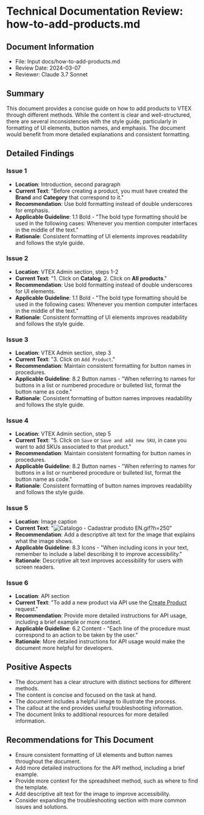 # Technical Documentation Review: how-to-add-products.md

## Document Information
- File: Input docs/how-to-add-products.md
- Review Date: 2024-03-07
- Reviewer: Claude 3.7 Sonnet

## Summary
This document provides a concise guide on how to add products to VTEX through different methods. While the content is clear and well-structured, there are several inconsistencies with the style guide, particularly in formatting of UI elements, button names, and emphasis. The document would benefit from more detailed explanations and consistent formatting.

## Detailed Findings

### Issue 1
- **Location**: Introduction, second paragraph
- **Current Text**: "Before creating a product, you must have created the __Brand__ and __Category__ that correspond to it."
- **Recommendation**: Use bold formatting instead of double underscores for emphasis.
- **Applicable Guideline**: 1.1 Bold - "The bold type formatting should be used in the following cases: Whenever you mention computer interfaces in the middle of the text."
- **Rationale**: Consistent formatting of UI elements improves readability and follows the style guide.

### Issue 2
- **Location**: VTEX Admin section, steps 1-2
- **Current Text**: "1. Click on __Catalog__. 2. Click on __All products__."
- **Recommendation**: Use bold formatting instead of double underscores for UI elements.
- **Applicable Guideline**: 1.1 Bold - "The bold type formatting should be used in the following cases: Whenever you mention computer interfaces in the middle of the text."
- **Rationale**: Consistent formatting of UI elements improves readability and follows the style guide.

### Issue 3
- **Location**: VTEX Admin section, step 3
- **Current Text**: "3. Click on `Add Product`."
- **Recommendation**: Maintain consistent formatting for button names in procedures.
- **Applicable Guideline**: 8.2 Button names - "When referring to names for buttons in a list or numbered procedure or bulleted list, format the button name as code."
- **Rationale**: Consistent formatting of button names improves readability and follows the style guide.

### Issue 4
- **Location**: VTEX Admin section, step 5
- **Current Text**: "5. Click on `Save` or `Save and add new SKU`, in case you want to add SKUs associated to that product."
- **Recommendation**: Maintain consistent formatting for button names in procedures.
- **Applicable Guideline**: 8.2 Button names - "When referring to names for buttons in a list or numbered procedure or bulleted list, format the button name as code."
- **Rationale**: Consistent formatting of button names improves readability and follows the style guide.

### Issue 5
- **Location**: Image caption
- **Current Text**: "![Catalogo - Cadastrar produto EN.gif?h=250](//images.ctfassets.net/alneenqid6w5/4Egs4EQBhRUeVCGRvIyNE2/0a89b7d303c4b2a67a686bd9d696bff4/Catalogo_-_Cadastrar_produto_EN.gif_h_250)"
- **Recommendation**: Add a descriptive alt text for the image that explains what the image shows.
- **Applicable Guideline**: 8.3 Icons - "When including icons in your text, remember to include a label describing it to improve accessibility."
- **Rationale**: Descriptive alt text improves accessibility for users with screen readers.

### Issue 6
- **Location**: API section
- **Current Text**: "To add a new product via API use the [Create Product](https://developers.vtex.com/vtex-rest-api/reference/post-product) request."
- **Recommendation**: Provide more detailed instructions for API usage, including a brief example or more context.
- **Applicable Guideline**: 6.2 Content - "Each line of the procedure must correspond to an action to be taken by the user."
- **Rationale**: More detailed instructions for API usage would make the document more helpful for developers.

## Positive Aspects
- The document has a clear structure with distinct sections for different methods.
- The content is concise and focused on the task at hand.
- The document includes a helpful image to illustrate the process.
- The callout at the end provides useful troubleshooting information.
- The document links to additional resources for more detailed information.

## Recommendations for This Document
- Ensure consistent formatting of UI elements and button names throughout the document.
- Add more detailed instructions for the API method, including a brief example.
- Provide more context for the spreadsheet method, such as where to find the template.
- Add descriptive alt text for the image to improve accessibility.
- Consider expanding the troubleshooting section with more common issues and solutions. 
